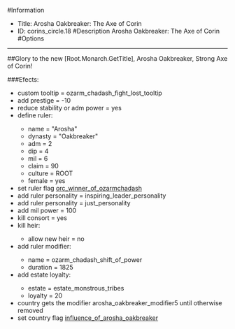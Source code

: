 #Information
 - Title: Arosha Oakbreaker: The Axe of Corin
 - ID: corins_circle.18
#Description
Arosha Oakbreaker: The Axe of Corin
#Options

___
##Glory to the new [Root.Monarch.GetTitle], Arosha Oakbreaker, Strong Axe of Corin!

###Efects:<ul><li>custom tooltip = ozarm_chadash_fight_lost_tooltip</li><li>add prestige = -10</li><li>reduce stability or adm power = yes</li><li>define ruler:</li><ul><li>name = "Arosha"</li><li>dynasty = "Oakbreaker"</li><li>adm = 2</li><li>dip = 4</li><li>mil = 6</li><li>claim = 90</li><li>culture = ROOT</li><li>female = yes</li></ul><li>set ruler flag [orc_winner_of_ozarmchadash](../flags/orc_winner_of_ozarmchadash.md)</li><li>add ruler personality = inspiring_leader_personality</li><li>add ruler personality = just_personality</li><li>add mil power = 100</li><li>kill consort = yes</li><li>kill heir:</li><ul><li>allow new heir = no</li></ul><li>add ruler modifier:</li><ul><li>name = ozarm_chadash_shift_of_power</li><li>duration = 1825</li></ul><li>add estate loyalty:</li><ul><li>estate = estate_monstrous_tribes</li><li>loyalty = 20</li></ul><li>country gets the modifier arosha_oakbreaker_modifier5 until otherwise removed</li><li>set country flag [influence_of_arosha_oakbreaker](../flags/influence_of_arosha_oakbreaker.md)</li></ul>
